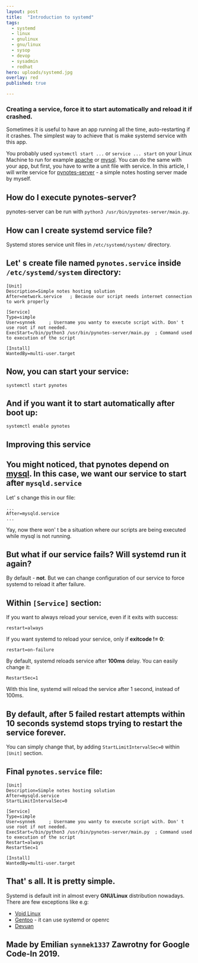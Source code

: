 ```yaml
---
layout: post
title:  "Introduction to systemd"
tags:
  - systemd
  - linux
  - gnulinux
  - gnu/linux
  - sysop
  - devop
  - sysadmin
  - redhat
hero: uploads/systemd.jpg
overlay: red
published: true

---
```

<!--break-->

### Creating a service, force it to start automatically and reload it if crashed.

Sometimes it is useful to have an app running all the time, auto-restarting if it crashes. The simplest way to achieve that is make systemd service with this app.

You probably used ```systemctl start ...``` or ```service ... start``` on your Linux Machine to run for example [apache](https://httpd.apache.org/) or [mysql](https://www.mysql.com/).
You can do the same with your app, but first, you have to write a unit file with service.
In this article, I will write service for [pynotes-server](https://github.com/synnek1337/pynotes-server) - a simple notes hosting server made by myself.

## How do I execute pynotes-server?
pynotes-server can be run with ```python3 /usr/bin/pynotes-server/main.py```.

## How can I create systemd service file?
Systemd stores service unit files in ```/etc/systemd/system/``` directory.
## Let' s create file named `pynotes.service` inside `/etc/systemd/system` directory:
```
[Unit]
Description=Simple notes hosting solution
After=network.service   ; Because our script needs internet connection to work properly

[Service]
Type=simple
User=synnek     ; Username you wanty to execute script with. Don' t use root if not needed.
ExecStart=/bin/python3 /usr/bin/pynotes-server/main.py  ; Command used to execution of the script

[Install]
WantedBy=multi-user.target
```

## Now, you can start your service:
```
systemctl start pynotes
```

## And if you want it to start automatically after boot up:
```
systemctl enable pynotes
```

## Improving this service
## You might noticed, that pynotes depend on [mysql](https://www.mysql.com/). In this case, we want our service to start after `mysqld.service`
Let' s change this in our file:
```
...
After=mysqld.service
...
```
Yay, now there won' t be a situation where our scripts are being executed while mysql is not running.

## But what if our service fails? Will systemd run it again?
By default - **not**. But we can change configuration of our service to force systemd to reload it after failure.

## Within `[Service]` section:
If you want to always reload your service, even if it exits with success:
```
restart=always
```
If you want systemd to reload your service, only if **exitcode != 0**:
```
restart=on-failure
```

By default, systemd reloads service after **100ms** delay. You can easily change it:
```
RestartSec=1
```
With this line, systemd will reload the service after 1 second, instead of 100ms.

## By default, after 5 failed restart attempts within 10 seconds systemd stops trying to restart the service forever.
You can simply change that, by adding `StartLimitIntervalSec=0` within `[Unit]` section.

## Final `pynotes.service` file:
```
[Unit]
Description=Simple notes hosting solution
After=mysqld.service
StartLimitIntervalSec=0

[Service]
Type=simple
User=synnek     ; Username you wanty to execute script with. Don' t use root if not needed.
ExecStart=/bin/python3 /usr/bin/pynotes-server/main.py  ; Command used to execution of the script
Restart=always
RestartSec=1

[Install]
WantedBy=multi-user.target
```

## That' s all. It is pretty simple.
Systemd is default init in almost every **GNU/Linux** distribution nowadays. There are few exceptions like e.g:
- [Void Linux](https://voidlinux.org/)
- [Gentoo](https://gentoo.org/) - it can use systemd or openrc
- [Devuan](https://devuan.org/)

## Made by Emilian `synnek1337` Zawrotny for Google Code-In 2019.
